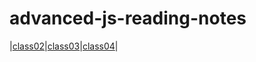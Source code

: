 # advanced-js-reading-notes

|[class02](https://github.com/WalidAlrefai/advanced-js-reading-notes/01-prep-and-tdd.md)|[class03](https://github.com/WalidAlrefai/advanced-js-reading-notes/blob/main/REDME_Class03.md)|[class04](https://walidalrefai.github.io/advanced-js-reading-notes/README_Class04.md)|
